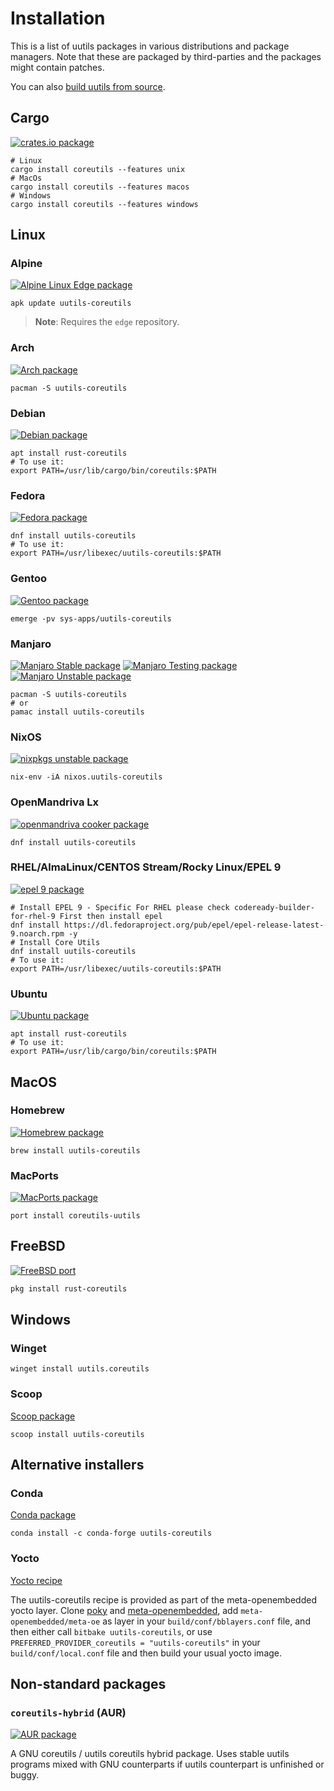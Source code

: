 <!-- spell-checker:ignore pacman pamac nixpkgs openmandriva conda winget openembedded yocto bblayers bitbake -->

# Installation

This is a list of uutils packages in various distributions and package managers.
Note that these are packaged by third-parties and the packages might contain
patches.

You can also [build uutils from source](build.md).

<!-- toc -->

## Cargo

[![crates.io package](https://repology.org/badge/version-for-repo/crates_io/uutils-coreutils.svg)](https://crates.io/crates/coreutils)

```shell
# Linux
cargo install coreutils --features unix
# MacOs
cargo install coreutils --features macos
# Windows
cargo install coreutils --features windows
```

## Linux

### Alpine

[![Alpine Linux Edge package](https://repology.org/badge/version-for-repo/alpine_edge/uutils-coreutils.svg)](https://pkgs.alpinelinux.org/packages?name=uutils-coreutils)

```shell
apk update uutils-coreutils
```

> **Note**: Requires the `edge` repository.

### Arch

[![Arch package](https://repology.org/badge/version-for-repo/arch/uutils-coreutils.svg)](https://archlinux.org/packages/extra/x86_64/uutils-coreutils/)

```shell
pacman -S uutils-coreutils
```

### Debian

[![Debian package](https://repology.org/badge/version-for-repo/debian_unstable/uutils-coreutils.svg)](https://packages.debian.org/sid/source/rust-coreutils)

```shell
apt install rust-coreutils
# To use it:
export PATH=/usr/lib/cargo/bin/coreutils:$PATH
```

### Fedora

[![Fedora package](https://repology.org/badge/version-for-repo/fedora_rawhide/uutils-coreutils.svg)](https://packages.fedoraproject.org/pkgs/rust-coreutils/uutils-coreutils)

```shell
dnf install uutils-coreutils
# To use it:
export PATH=/usr/libexec/uutils-coreutils:$PATH
```

### Gentoo

[![Gentoo package](https://repology.org/badge/version-for-repo/gentoo/uutils-coreutils.svg)](https://packages.gentoo.org/packages/sys-apps/uutils-coreutils)

```shell
emerge -pv sys-apps/uutils-coreutils
```

### Manjaro

[![Manjaro Stable package](https://repology.org/badge/version-for-repo/manjaro_stable/uutils-coreutils.svg)](https://packages.manjaro.org/?query=uutils-coreutils)
[![Manjaro Testing package](https://repology.org/badge/version-for-repo/manjaro_testing/uutils-coreutils.svg)](https://packages.manjaro.org/?query=uutils-coreutils)
[![Manjaro Unstable package](https://repology.org/badge/version-for-repo/manjaro_unstable/uutils-coreutils.svg)](https://packages.manjaro.org/?query=uutils-coreutils)

```shell
pacman -S uutils-coreutils
# or
pamac install uutils-coreutils
```

### NixOS

[![nixpkgs unstable package](https://repology.org/badge/version-for-repo/nix_unstable/uutils-coreutils.svg)](https://search.nixos.org/packages?query=uutils-coreutils)

```shell
nix-env -iA nixos.uutils-coreutils
```

### OpenMandriva Lx

[![openmandriva cooker package](https://repology.org/badge/version-for-repo/openmandriva_cooker/uutils-coreutils.svg)](https://repology.org/project/uutils-coreutils/versions)

```shell
dnf install uutils-coreutils
```

### RHEL/AlmaLinux/CENTOS Stream/Rocky Linux/EPEL 9

[![epel 9 package](https://repology.org/badge/version-for-repo/epel_9/uutils-coreutils.svg)](https://packages.fedoraproject.org/pkgs/rust-coreutils/uutils-coreutils/epel-9.html)

```shell
# Install EPEL 9 - Specific For RHEL please check codeready-builder-for-rhel-9 First then install epel
dnf install https://dl.fedoraproject.org/pub/epel/epel-release-latest-9.noarch.rpm -y
# Install Core Utils
dnf install uutils-coreutils
# To use it:
export PATH=/usr/libexec/uutils-coreutils:$PATH
```

### Ubuntu

[![Ubuntu package](https://repology.org/badge/version-for-repo/ubuntu_25_04/uutils-coreutils.svg)](https://packages.ubuntu.com/source/plucky/rust-coreutils)

```shell
apt install rust-coreutils
# To use it:
export PATH=/usr/lib/cargo/bin/coreutils:$PATH
```

## MacOS

### Homebrew

[![Homebrew package](https://repology.org/badge/version-for-repo/homebrew/uutils-coreutils.svg)](https://formulae.brew.sh/formula/uutils-coreutils)

```shell
brew install uutils-coreutils
```

### MacPorts

[![MacPorts package](https://repology.org/badge/version-for-repo/macports/uutils-coreutils.svg)](https://ports.macports.org/port/coreutils-uutils/)

```
port install coreutils-uutils
```

## FreeBSD

[![FreeBSD port](https://repology.org/badge/version-for-repo/freebsd/rust-coreutils.svg)](https://repology.org/project/rust-coreutils/versions)

```sh
pkg install rust-coreutils
```

## Windows

### Winget

```shell
winget install uutils.coreutils
```

### Scoop

[Scoop package](https://scoop.sh/#/apps?q=uutils-coreutils&s=0&d=1&o=true)

```shell
scoop install uutils-coreutils
```

## Alternative installers

### Conda

[Conda package](https://anaconda.org/conda-forge/uutils-coreutils)

```
conda install -c conda-forge uutils-coreutils
```

### Yocto

[Yocto recipe](https://github.com/openembedded/meta-openembedded/tree/master/meta-oe/recipes-core/uutils-coreutils)

The uutils-coreutils recipe is provided as part of the meta-openembedded yocto layer.
Clone [poky](https://github.com/yoctoproject/poky) and [meta-openembedded](https://github.com/openembedded/meta-openembedded/tree/master), add
`meta-openembedded/meta-oe` as layer in your `build/conf/bblayers.conf` file,
and then either call `bitbake uutils-coreutils`, or use
`PREFERRED_PROVIDER_coreutils = "uutils-coreutils"` in your `build/conf/local.conf` file and
then build your usual yocto image.

## Non-standard packages

### `coreutils-hybrid` (AUR)

[![AUR package](https://repology.org/badge/version-for-repo/aur/coreutils-hybrid.svg)](https://aur.archlinux.org/packages/coreutils-hybrid)

A GNU coreutils / uutils coreutils hybrid package. Uses stable uutils
programs mixed with GNU counterparts if uutils counterpart is
unfinished or buggy.
